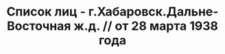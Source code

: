 ---
title: Список лиц - г.Хабаровск.Дальне-Восточная ж.д. // от 28 марта 1938 года
description: РГАСПИ, ф.17, оп.171, дело 415, лист 209
images:
- /disk/pictures/v07/17-171-415-209.jpg
- /disk/pictures/v07/17-171-415-210.jpg
- /disk/pictures/v07/17-171-415-211.jpg
- /disk/pictures/v07/17-171-415-212.jpg
- /disk/pictures/v07/17-171-415-213.jpg
---